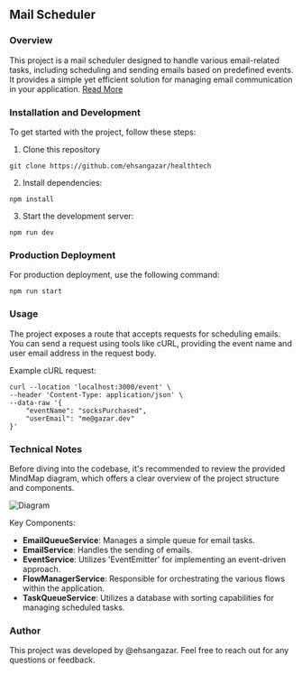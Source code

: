 ## Mail Scheduler

### Overview

This project is a mail scheduler designed to handle various email-related tasks, including scheduling and sending emails based on predefined events. It provides a simple yet efficient solution for managing email communication in your application. [Read More](https://healthtech1.notion.site/Healthtech-1-Engineer-Take-Home-Test-7a0cf51aa622466eb851763ebc4bf2e6)

### Installation and Development

To get started with the project, follow these steps:

1. Clone this repository

```
git clone https://github.com/ehsangazar/healthtech
```

2. Install dependencies:

```
npm install
```

3. Start the development server:

```
npm run dev
```

### Production Deployment

For production deployment, use the following command:

```
npm run start
```

### Usage

The project exposes a route that accepts requests for scheduling emails. You can send a request using tools like cURL, providing the event name and user email address in the request body.

Example cURL request:

```
curl --location 'localhost:3000/event' \
--header 'Content-Type: application/json' \
--data-raw '{
    "eventName": "socksPurchased",
    "userEmail": "me@gazar.dev"
}'
```

### Technical Notes

Before diving into the codebase, it's recommended to review the provided MindMap diagram, which offers a clear overview of the project structure and components.

![Diagram](https://github.com/ehsangazar/healthtech/blob/main/docs/diagram.png?raw=true)

Key Components:

- <b>EmailQueueService</b>: Manages a simple queue for email tasks.
- <b>EmailService</b>: Handles the sending of emails.
- <b>EventService</b>: Utilizes 'EventEmitter' for implementing an event-driven approach.
- <b>FlowManagerService</b>: Responsible for orchestrating the various flows within the application.
- <b>TaskQueueService</b>: Utilizes a database with sorting capabilities for managing scheduled tasks.

### Author

This project was developed by @ehsangazar. Feel free to reach out for any questions or feedback.
